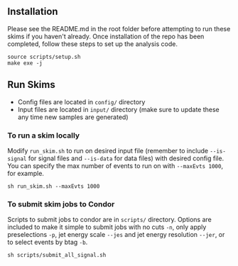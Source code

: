 ## Installation

Please see the README.md in the root folder before attempting to run these skims if you haven't already. Once installation of the repo has been completed, follow these steps to set up the analysis code.

```
source scripts/setup.sh
make exe -j
```

## Run Skims

- Config files are located in `config/` directory
- Input files are located in `input/` directory (make sure to update these any time new samples are generated)

### To run a skim locally

Modify `run_skim.sh` to run on desired input file (remember to include `--is-signal` for signal files and `--is-data` for data files) with desired config file. You can specify the max number of events to run on with `--maxEvts 1000`, for example.
```
sh run_skim.sh --maxEvts 1000
```

### To submit skim jobs to Condor

Scripts to submit jobs to condor are in `scripts/` directory. Options are included to make it simple to submit jobs with no cuts `-n`, only apply preselections `-p`, jet energy scale `--jes` and jet energy resolution `--jer`, or to select events by btag `-b`.

```
sh scripts/submit_all_signal.sh
```
